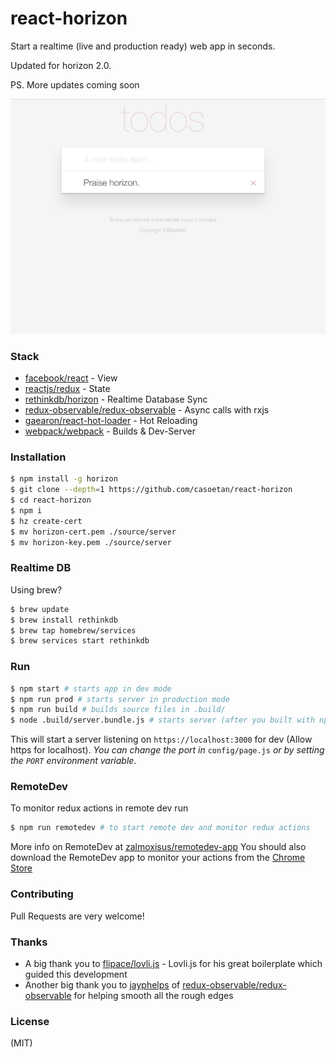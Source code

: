 # react-horizon

Start a realtime (live and production ready) web app in seconds.

Updated for horizon 2.0.

PS. More updates coming soon

![react-horizon Preview](static/images/preview.png)

### Stack

- [facebook/react](https://github.com/facebook/react) - View
- [reactjs/redux](https://github.com/reactjs/redux) - State
- [rethinkdb/horizon](https://github.com/rethinkdb/horizon) - Realtime Database Sync
- [redux-observable/redux-observable](https://github.com/redux-observable/redux-observable) - Async calls with rxjs
- [gaearon/react-hot-loader](https://github.com/gaearon/react-hot-loader) - Hot Reloading
- [webpack/webpack](https://github.com/webpack/webpack) - Builds & Dev-Server

### Installation
``` bash
$ npm install -g horizon
$ git clone --depth=1 https://github.com/casoetan/react-horizon
$ cd react-horizon
$ npm i
$ hz create-cert
$ mv horizon-cert.pem ./source/server
$ mv horizon-key.pem ./source/server
```

### Realtime DB
Using brew?
``` bash
$ brew update
$ brew install rethinkdb
$ brew tap homebrew/services
$ brew services start rethinkdb
```


### Run
``` bash
$ npm start # starts app in dev mode
$ npm run prod # starts server in production mode
$ npm run build # builds source files in .build/
$ node .build/server.bundle.js # starts server (after you built with npm run build)
```

This will start a server listening on ```https://localhost:3000``` for dev (Allow https for localhost).
*You can change the port in* ```config/page.js``` *or by setting the ```PORT``` environment variable*.

### RemoteDev
To monitor redux actions in remote dev run
```bash
$ npm run remotedev # to start remote dev and monitor redux actions
```
More info on RemoteDev at [zalmoxisus/remotedev-app](https://github.com/zalmoxisus/remotedev-app)
You should also download the RemoteDev app to monitor your actions from the [Chrome Store](https://chrome.google.com/webstore/detail/remotedev/faicmgpfiaijcedapokpbdejaodbelph)

### Contributing
Pull Requests are very welcome!

### Thanks
- A big thank you to [flipace/lovli.js](http://github.com/flipace/lovli.js) - Lovli.js for his great boilerplate which guided this development
- Another big thank you to [jayphelps](http://github.com/jayphelps) of [redux-observable/redux-observable](http://github.com/redux-observable/redux-observable) for helping smooth all the rough edges

### License
(MIT)
